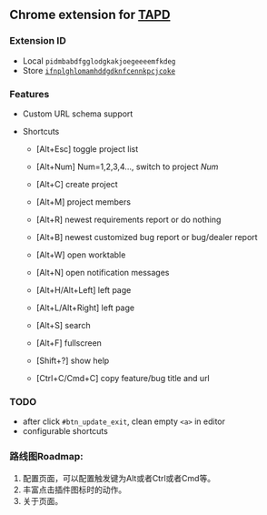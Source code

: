 Chrome extension for [TAPD](http://www.tapd.cn/)
---

### Extension ID

* Local `pidmbabdfgglodgkakjoegeeeemfkdeg`
* Store [`ifnplghlomamhddgdknfcennkpcjcoke`](https://chrome.google.com/webstore/detail/tapd助手/ifnplghlomamhddgdknfcennkpcjcoke)

### Features

* Custom URL schema support

* Shortcuts
  * [Alt+Esc] toggle project list
  * [Alt+Num] Num=1,2,3,4..., switch to project *Num*
  * [Alt+C] create project
  * [Alt+M] project members
  * [Alt+R] newest requirements report or do nothing
  * [Alt+B] newest customized bug report or bug/dealer report

  * [Alt+W] open worktable
  * [Alt+N] open notification messages
  * [Alt+H/Alt+Left] left page
  * [Alt+L/Alt+Right] left page
  * [Alt+S] search
  * [Alt+F] fullscreen
  * [Shift+?] show help
  * [Ctrl+C/Cmd+C] copy feature/bug title and url

### TODO

* after click `#btn_update_exit`, clean empty `<a>` in editor
* configurable shortcuts


### 路线图Roadmap:

1. 配置页面，可以配置触发键为Alt或者Ctrl或者Cmd等。
2. 丰富点击插件图标时的动作。
3. 关于页面。

